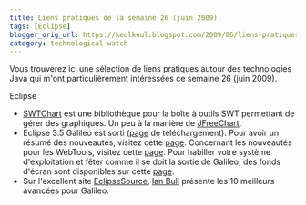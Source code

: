 ```yaml
---
title: Liens pratiques de la semaine 26 (juin 2009)
tags: [Eclipse]
blogger_orig_url: https://keulkeul.blogspot.com/2009/06/liens-pratiques-de-la-semaine.html
category: technological-watch
---
```


Vous trouverez ici une sélection de liens pratiques autour des technologies Java qui m'ont particulièrement intéressées ce semaine 26 (juin 2009).

Eclipse

* [SWTChart](http://www.swtchart.org/) est une bibliothèque pour la boîte à outils SWT permettant de gérer des graphiques. Un peu à la manière de [JFreeChart](http://www.jfree.org/jfreechart/).
* Eclipse 3.5 Galileo est sorti ([page](http://www.eclipse.org/downloads/) de téléchargement). Pour avoir un résumé des nouveautés, visitez cette [page](http://download.eclipse.org/eclipse/downloads/drops/R-3.5-200906111540/eclipse-news.html). Concernant les nouveautés pour les WebTools, visitez cette [page](http://www.eclipse.org/webtools/releases/3.1.0/newandnoteworthy/). Pour habiller votre système d'exploitation et fêter comme il se doit la sortie de Galileo, des fonds d'écran sont disponibles sur cette [page](http://eclipsesource.com/blogs/2009/06/24/eclipse-galileo-wallpaper).
* Sur l'excellent site [EclipseSource](http://eclipsesource.com/), [Ian Bull](http://eclipsesource.com/blogs/author/irbull/) présente les 10 meilleurs avancées pour Galileo.